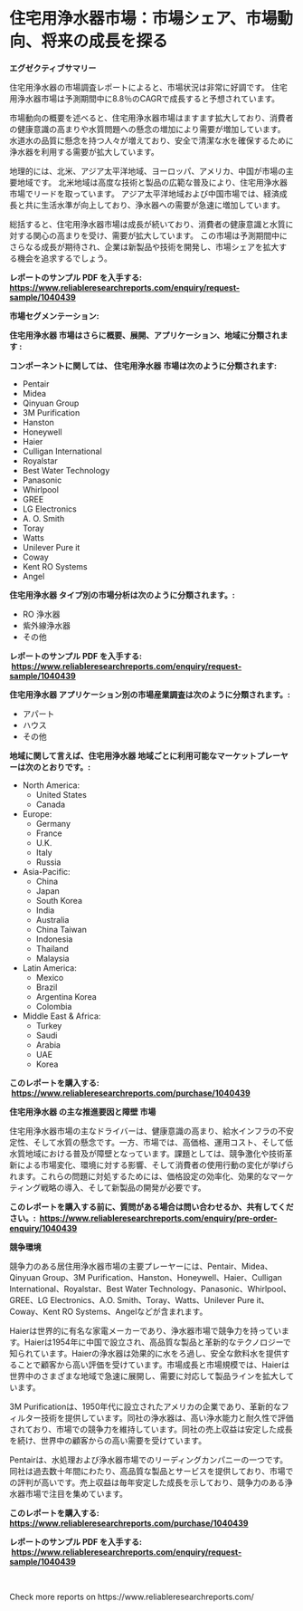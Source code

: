 <p><h1>住宅用浄水器市場：市場シェア、市場動向、将来の成長を探る</h1></p><p><strong>エグゼクティブサマリー</strong></p>
<p><p>住宅用浄水器の市場調査レポートによると、市場状況は非常に好調です。 住宅用浄水器市場は予測期間中に8.8％のCAGRで成長すると予想されています。</p><p>市場動向の概要を述べると、住宅用浄水器市場はますます拡大しており、消費者の健康意識の高まりや水質問題への懸念の増加により需要が増加しています。 水道水の品質に懸念を持つ人々が増えており、安全で清潔な水を確保するために浄水器を利用する需要が拡大しています。</p><p>地理的には、北米、アジア太平洋地域、ヨーロッパ、アメリカ、中国が市場の主要地域です。 北米地域は高度な技術と製品の広範な普及により、住宅用浄水器市場でリードを取っています。 アジア太平洋地域および中国市場では、経済成長と共に生活水準が向上しており、浄水器への需要が急速に増加しています。</p><p>総括すると、住宅用浄水器市場は成長が続いており、消費者の健康意識と水質に対する関心の高まりを受け、需要が拡大しています。 この市場は予測期間中にさらなる成長が期待され、企業は新製品や技術を開発し、市場シェアを拡大する機会を追求するでしょう。</p></p>
<p><strong>レポートのサンプル PDF を入手する: <a href="https://www.reliableresearchreports.com/enquiry/request-sample/1040439">https://www.reliableresearchreports.com/enquiry/request-sample/1040439</a></strong></p>
<p><strong>市場セグメンテーション:</strong></p>
<p><strong> 住宅用浄水器 市場はさらに概要、展開、アプリケーション、地域に分類されます :</strong></p>
<p><strong>コンポーネントに関しては、 住宅用浄水器 市場は次のように分類されます: &nbsp;</strong></p>
<p><ul><li>Pentair</li><li>Midea</li><li>Qinyuan Group</li><li>3M Purification</li><li>Hanston</li><li>Honeywell</li><li>Haier</li><li>Culligan International</li><li>Royalstar</li><li>Best Water Technology</li><li>Panasonic</li><li>Whirlpool</li><li>GREE</li><li>LG Electronics</li><li>A. O. Smith</li><li>Toray</li><li>Watts</li><li>Unilever Pure it</li><li>Coway</li><li>Kent RO Systems</li><li>Angel</li></ul></p>
<p><strong> 住宅用浄水器 タイプ別の市場分析は次のように分類されます。:</strong></p>
<p><ul><li>RO 浄水器</li><li>紫外線浄水器</li><li>その他</li></ul></p>
<p><strong>レポートのサンプル PDF を入手する: &nbsp;<a href="https://www.reliableresearchreports.com/enquiry/request-sample/1040439">https://www.reliableresearchreports.com/enquiry/request-sample/1040439</a></strong></p>
<p><strong> 住宅用浄水器 アプリケーション別の市場産業調査は次のように分類されます。:</strong></p>
<p><ul><li>アパート</li><li>ハウス</li><li>その他</li></ul></p>
<p><strong>地域に関して言えば、住宅用浄水器 地域ごとに利用可能なマーケットプレーヤーは次のとおりです。:</strong></p>
<p><ul>
    <li>
        North America:
        <ul>
            <li>United States</li>
            <li>Canada</li>
        </ul>
    </li>
    <li>
        Europe:
        <ul>
            <li>Germany</li>
            <li>France</li>
            <li>U.K.</li>
            <li>Italy</li>
            <li>Russia</li>
        </ul>
    </li>
    <li>
        Asia-Pacific:
        <ul>
            <li>China</li>
            <li>Japan</li>
            <li>South Korea</li>
            <li>India</li>
            <li>Australia</li>
            <li>China Taiwan</li>
            <li>Indonesia</li>
            <li>Thailand</li>
            <li>Malaysia</li>
        </ul>
    </li>
    <li>
        Latin America:
        <ul>
            <li>Mexico</li>
            <li>Brazil</li>
            <li>Argentina Korea</li>
            <li>Colombia</li>
        </ul>
    </li>
    <li>
        Middle East & Africa:
        <ul>
            <li>Turkey</li>
            <li>Saudi</li>
            <li>Arabia</li>
            <li>UAE</li>
            <li>Korea</li>
        </ul>
    </li>
    </ul></p>
<p><strong>このレポートを購入する: &nbsp;<a href="https://www.reliableresearchreports.com/purchase/1040439">https://www.reliableresearchreports.com/purchase/1040439</a></strong></p>
<p><strong>住宅用浄水器 の主な推進要因と障壁 市場</strong></p>
<p><p>住宅用浄水器市場の主なドライバーは、健康意識の高まり、給水インフラの不安定性、そして水質の懸念です。一方、市場では、高価格、運用コスト、そして低水質地域における普及が障壁となっています。課題としては、競争激化や技術革新による市場変化、環境に対する影響、そして消費者の使用行動の変化が挙げられます。これらの問題に対処するためには、価格設定の効率化、効果的なマーケティング戦略の導入、そして新製品の開発が必要です。</p></p>
<p><strong>このレポートを購入する前に、質問がある場合は問い合わせるか、共有してください。:&nbsp; <a href="https://www.reliableresearchreports.com/enquiry/pre-order-enquiry/1040439">https://www.reliableresearchreports.com/enquiry/pre-order-enquiry/1040439</a></strong></p>
<p><strong>競争環境</strong></p>
<p><p>競争力のある居住用浄水器市場の主要プレーヤーには、Pentair、Midea、Qinyuan Group、3M Purification、Hanston、Honeywell、Haier、Culligan International、Royalstar、Best Water Technology、Panasonic、Whirlpool、GREE、LG Electronics、A.O. Smith、Toray、Watts、Unilever Pure it、Coway、Kent RO Systems、Angelなどが含まれます。</p><p>Haierは世界的に有名な家電メーカーであり、浄水器市場で競争力を持っています。Haierは1954年に中国で設立され、高品質な製品と革新的なテクノロジーで知られています。Haierの浄水器は効果的に水をろ過し、安全な飲料水を提供することで顧客から高い評価を受けています。市場成長と市場規模では、Haierは世界中のさまざまな地域で急速に展開し、需要に対応して製品ラインを拡大しています。</p><p>3M Purificationは、1950年代に設立されたアメリカの企業であり、革新的なフィルター技術を提供しています。同社の浄水器は、高い浄水能力と耐久性で評価されており、市場での競争力を維持しています。同社の売上収益は安定した成長を続け、世界中の顧客からの高い需要を受けています。</p><p>Pentairは、水処理および浄水器市場でのリーディングカンパニーの一つです。同社は過去数十年間にわたり、高品質な製品とサービスを提供しており、市場での評判が高いです。売上収益は毎年安定した成長を示しており、競争力のある浄水器市場で注目を集めています。</p></p>
<p><strong>このレポートを購入する: &nbsp; <a href="https://www.reliableresearchreports.com/purchase/1040439">https://www.reliableresearchreports.com/purchase/1040439</a></strong></p>
<p><strong>レポートのサンプル PDF を入手する: &nbsp;<a href="https://www.reliableresearchreports.com/enquiry/request-sample/1040439">https://www.reliableresearchreports.com/enquiry/request-sample/1040439</a></strong><strong></strong></p>
<p>&nbsp;</p>
<p>Check more reports on https://www.reliableresearchreports.com/</p>